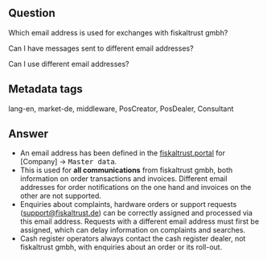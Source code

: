## Question

Which email address is used for exchanges with fiskaltrust gmbh?

Can I have messages sent to different email addresses?

Can I use different email addresses?

## Metadata tags

lang-en, market-de, middleware, PosCreator, PosDealer, Consultant

## Answer

* An email address has been defined in the [fiskaltrust.portal](https://portal.fiskaltrust.de/Account/Login?returnUrl=%2fHome%2fDashboard) for [Company] &rarr; <kbd>Master data</kbd>.
* This is used for **all communications** from fiskaltrust gmbh, both information on order transactions and invoices. Different email addresses for order notifications on the one hand and invoices on the other are not supported. 
* Enquiries about complaints, hardware orders or support requests (support@fiskaltrust.de) can be correctly assigned and processed via this email address. Requests with a different email address must first be assigned, which can delay information on complaints and searches. 
* Cash register operators always contact the cash register dealer, not fiskaltrust gmbh, with enquiries about an order or its roll-out.